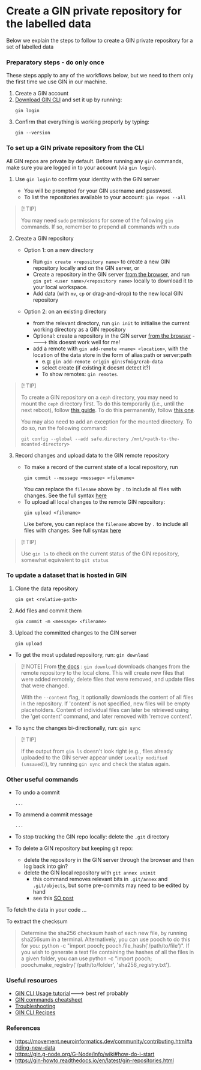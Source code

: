 # Create a GIN private repository for the labelled data

Below we explain the steps to follow to create a GIN private repository for a set of labelled data

### Preparatory steps - do only once

These steps apply to any of the workflows below, but we need to them only the first time we use GIN in our machine.

1. Create a GIN account
2. [Download GIN CLI](https://gin.g-node.org/G-Node/Info/wiki/GIN+CLI+Setup#setup-gin-client) and set it up by running:
   ```
   gin login
   ```
3. Confirm that everything is working properly by typing:
   ```
   gin --version
   ```

### To set up a GIN private repository from the CLI

All GIN repos are private by default.
Before running any `gin` commands, make sure you are logged in to your account (via `gin login`).

1. Use `gin login` to confirm your identity with the GIN server

   - You will be prompted for your GIN username and password.
   - To list the repositories available to your account: `gin repos --all`

> [! TIP]
>
> You may need `sudo` permissions for some of the following `gin` commands. If so, remember to prepend all commands with `sudo`

2. Create a GIN repository

   - Option 1: on a new directory

     - Run `gin create <repository name>` to create a new GIN repository locally and on the GIN server, or
     - Create a repository in the GIN server [from the browser](https://gin.g-node.org/repo/create), and run `gin get <user name>/<repository name>` locally to download it to your local workspace.
     - Add data (with `mv`, `cp` or drag-and-drop) to the new local GIN repository

   - Option 2: on an existing directory
     - from the relevant directory, run `gin init` to initialise the current working directory as a GIN repository
     - Optional: create a repository in the GIN server [from the browser](https://gin.g-node.org/repo/create) ----> this doesnt work well for me!
     - add a remote with `gin add-remote <name> <location>`, with the location of the data store in the form of alias:path or server:path
       - e.g: `gin add-remote origin gin:sfmig/crab-data`
       - select create (if existing it doesnt detect it?)
       - To show remotes: `gin remotes`.

> [! TIP]
>
> To create a GIN repository on a `ceph` directory, you may need to mount the `ceph` directory first. To do this temporarily (i.e., until the next reboot), follow [this guide](https://howto.neuroinformatics.dev/programming/Mount-ceph-ubuntu-temp.html). To do this permanently, follow [this one](https://howto.neuroinformatics.dev/programming/Mount-ceph-ubuntu.html).
>
> You may also need to add an exception for the mounted directory. To do so, run the following command:
>
> ```
> git config --global --add safe.directory /mnt/<path-to-the-mounted-directory>
> ```

3. Record changes and upload data to the GIN remote repository

   - To make a record of the current state of a local repository, run
     ```
     gin commit --message <message> <filename>
     ```
     You can replace the `filename` above by `.` to include all files with changes. See the full syntax [here](https://gin.g-node.org/G-Node/Info/wiki/GIN+CLI+Help#record-changes-in-local-repository)
   - To upload all local changes to the remote GIN repository:
     ```
     gin upload <filename>
     ```
     Like before, you can replace the `filename` above by `.` to include all files with changes. See full syntax [here](https://gin.g-node.org/G-Node/Info/wiki/GIN+CLI+Help#upload-local-changes-to-a-remote-repository)

> [! TIP]
>
> Use `gin ls` to check on the current status of the GIN repository, somewhat equivalent to `git status`

### To update a dataset that is hosted in GIN

1. Clone the data repository
   ```
   gin get <relative-path>
   ```
2. Add files and commit them
   ```
   gin commit -m <message> <filename>
   ```
3. Upload the committed changes to the GIN server
   ```
   gin upload
   ```

- To get the most updated repository, run: `gin download`

> [! NOTE]
> From [the docs](https://gin.g-node.org/G-Node/Info/wiki/GIN+CLI+Help#download-all-new-information-from-a-remote-repository) :
> `gin download` downloads changes from the remote repository to the local clone. This will create new files that were added remotely, delete files that were removed, and update files that were changed.
>
> With the `--content` flag, it optionally downloads the content of all files in the repository. If 'content' is not specified, new files will be empty placeholders. Content of individual files can later be retrieved using the 'get content' command, and later removed with 'remove content'.

- To sync the changes bi-directionally, run: `gin sync`

> [! TIP]
>
> If the output from `gin ls` doesn't look right (e.g., files already uploaded to the GIN server appear under `Locally modified (unsaved)`), try running `gin sync` and check the status again.

### Other useful commands

- To undo a commit
  ```
  ...
  ```
- To ammend a commit message
  ```
  ...
  ```
- To stop tracking the GIN repo locally: delete the `.git` directory

- To delete a GIN repository but keeping git repo:
  - delete the repository in the GIN server through the browser and then log back into gin?
  - delete the GIN local repository with `git annex uninit`
    - this command removes relevant bits in `.git/annex` and `.git/objects`, but some pre-commits may need to be edited by hand
    - see this [SO post](https://stackoverflow.com/questions/24447047/remove-git-annex-repository-from-file-tree)

To fetch the data in your code
...

To extract the checksum

> Determine the sha256 checksum hash of each new file, by running sha256sum <filename> in a terminal. Alternatively, you can use pooch to do this for you: python -c "import pooch; pooch.file_hash('/path/to/file')". If you wish to generate a text file containing the hashes of all the files in a given folder, you can use python -c "import pooch; pooch.make_registry('/path/to/folder', 'sha256_registry.txt').

### Useful resources

- [GIN CLI Usage tutorial](https://gin.g-node.org/G-Node/Info/wiki/GIN+CLI+Usage+Tutorial)---> best ref probably
- [GIN commands cheatsheet](https://gin.g-node.org/G-Node/Info/wiki/GIN+CLI+Help)
- [Troubleshooting](https://gin.g-node.org/G-Node/Info/wiki/FAQ%20Troubleshooting)
- [GIN CLI Recipes](https://gin.g-node.org/G-Node/Info/wiki/GIN+CLI+Recipes)

### References

- https://movement.neuroinformatics.dev/community/contributing.html#adding-new-data
- https://gin.g-node.org/G-Node/info/wiki#how-do-i-start
- https://gin-howto.readthedocs.io/en/latest/gin-repositories.html
